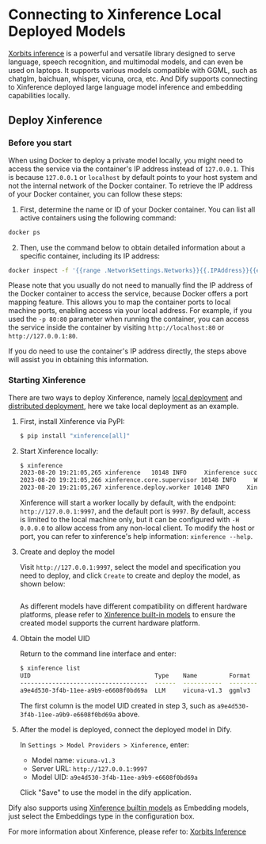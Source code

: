 # Connecting to Xinference Local Deployed Models

[Xorbits inference](https://github.com/xorbitsai/inference) is a powerful and versatile library designed to serve language, speech recognition, and multimodal models, and can even be used on laptops. It supports various models compatible with GGML, such as chatglm, baichuan, whisper, vicuna, orca, etc.
And Dify supports connecting to Xinference deployed large language model inference and embedding capabilities locally.

## Deploy Xinference

### Before you start

When using Docker to deploy a private model locally, you might need to access the service via the container's IP address instead of `127.0.0.1`. This is because `127.0.0.1` or `localhost` by default points to your host system and not the internal network of the Docker container. To retrieve the IP address of your Docker container, you can follow these steps:

1. First, determine the name or ID of your Docker container. You can list all active containers using the following command:

```bash
docker ps
```

2. Then, use the command below to obtain detailed information about a specific container, including its IP address:

```bash
docker inspect -f '{{range .NetworkSettings.Networks}}{{.IPAddress}}{{end}}' container_name_or_ID
```

Please note that you usually do not need to manually find the IP address of the Docker container to access the service, because Docker offers a port mapping feature. This allows you to map the container ports to local machine ports, enabling access via your local address. For example, if you used the `-p 80:80` parameter when running the container, you can access the service inside the container by visiting `http://localhost:80` or `http://127.0.0.1:80`.

If you do need to use the container's IP address directly, the steps above will assist you in obtaining this information.

### Starting Xinference

There are two ways to deploy Xinference, namely [local deployment](https://github.com/xorbitsai/inference/blob/main/README.md#local) and [distributed deployment](https://github.com/xorbitsai/inference/blob/main/README.md#distributed), here we take local deployment as an example.

1. First, install Xinference via PyPI:

    ```bash
    $ pip install "xinference[all]"
    ```

2. Start Xinference locally:

    ```bash
    $ xinference
    2023-08-20 19:21:05,265 xinference   10148 INFO     Xinference successfully started. Endpoint: http://127.0.0.1:9997
    2023-08-20 19:21:05,266 xinference.core.supervisor 10148 INFO     Worker 127.0.0.1:37822 has been added successfully
    2023-08-20 19:21:05,267 xinference.deploy.worker 10148 INFO     Xinference worker successfully started.
    ```

    Xinference will start a worker locally by default, with the endpoint: `http://127.0.0.1:9997`, and the default port is `9997`.
    By default, access is limited to the local machine only, but it can be configured with `-H 0.0.0.0` to allow access from any non-local client.
    To modify the host or port, you can refer to xinference's help information: `xinference --help`.

3. Create and deploy the model

    Visit `http://127.0.0.1:9997`, select the model and specification you need to deploy, and click `Create` to create and deploy the model, as shown below:

    <figure><img src="../../.gitbook/assets/xinference-webpage.png" alt=""><figcaption></figcaption></figure>

    As different models have different compatibility on different hardware platforms, please refer to [Xinference built-in models](https://inference.readthedocs.io/en/latest/models/builtin/index.html) to ensure the created model supports the current hardware platform.

4. Obtain the model UID

    Return to the command line interface and enter:

    ```bash
    $ xinference list
    UID                                   Type    Name         Format      Size (in billions)  Quantization
    ------------------------------------  ------  -----------  --------  --------------------  --------------
    a9e4d530-3f4b-11ee-a9b9-e6608f0bd69a  LLM     vicuna-v1.3  ggmlv3                       7  q2_K
    ```
   
    The first column is the model UID created in step 3, such as `a9e4d530-3f4b-11ee-a9b9-e6608f0bd69a` above.

5. After the model is deployed, connect the deployed model in Dify.

   In `Settings > Model Providers > Xinference`, enter:

   - Model name: `vicuna-v1.3`
   - Server URL: `http://127.0.0.1:9997`
   - Model UID: `a9e4d530-3f4b-11ee-a9b9-e6608f0bd69a`

   Click "Save" to use the model in the dify application.

Dify also supports using [Xinference builtin models](https://github.com/xorbitsai/inference/blob/main/README.md#builtin-models) as Embedding models, just select the Embeddings type in the configuration box.

For more information about Xinference, please refer to: [Xorbits Inference](https://github.com/xorbitsai/inference)